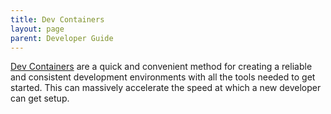 ```yaml
---
title: Dev Containers
layout: page
parent: Developer Guide
---
```


[Dev Containers](https://docs.github.com/en/codespaces/setting-up-your-project-for-codespaces/adding-a-dev-container-configuration/introduction-to-dev-containers) are a quick and convenient method for creating a reliable and consistent development environments with all the tools needed to get started. This can massively accelerate the speed at which a new developer can get setup.